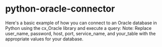 # python-oracle-connector
Here's a basic example of how you can connect to an Oracle database in Python using the cx_Oracle library and execute a query:
Note: Replace user_name, password, host, port, service_name, and your_table with the appropriate values for your database.
